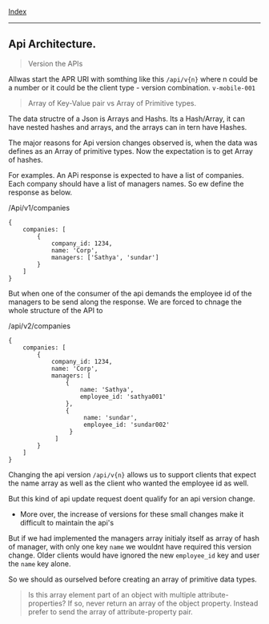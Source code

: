 [Index](index.md)

---
## Api Architecture.

> Version the APIs

Allwas start the APR URI with somthing like this `/api/v{n}`
where n could be a number
or it could be the client type - version combination. `v-mobile-001`

> Array of Key-Value pair vs Array of Primitive types.

The data structre of a Json is Arrays and Hashs. Its a Hash/Array, it can have nested hashes and arrays, and the arrays can in tern have Hashes.

The major reasons for Api version changes observed is, when the data was defines as an Array of primitive types. Now the expectation is to get Array of hashes.

For examples. An APi response is expected to have a list of companies.
Each company should have a list of managers names. So ew define the response as below.

/Api/v1/companies

```
{
	companies: [
		{
			company_id: 1234,
			name: 'Corp',
			managers: ['Sathya', 'sundar']
		}
	]
}
```

But when one of the consumer of the api demands the employee id of the managers to be send along the response. We are forced to chnage the whole structure of the API to

/api/v2/companies

```
{
	companies: [
		{
			company_id: 1234,
			name: 'Corp',
			managers: [
				{
					name: 'Sathya',
					employee_id: 'sathya001'
				},
				{
					 name: 'sundar',
					 employee_id: 'sundar002'
				 }
			 ]
		}
	]
}
```

Changing the api version `/api/v{n}` allows us to support clients that expect the name array as well as the client who wanted the employee id as well.

But this kind of api update request doent qualify for an api version change.

-  More over, the increase of versions for these small changes make it difficult to maintain the api's

But if we had implemented the managers array initialy itself as array of hash of manager, with only one key `name` we wouldnt have required this version change. Older clients would have ignored the new `employee_id` key and user the `name` key alone.

So we should as ourselved before creating an array of primitive data types.

> Is this array element part of an object with multiple attribute-properties? If so, never return an array of the object property. Instead prefer to send the array of attribute-property pair.
